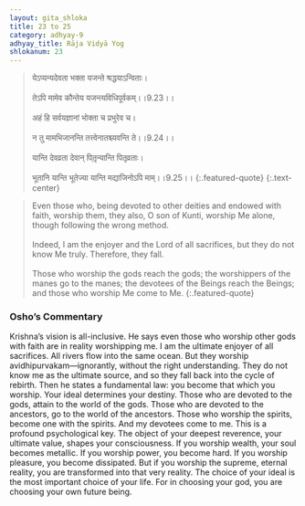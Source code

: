 ```yaml
---
layout: gita_shloka
title: 23 to 25
category: adhyay-9
adhyay_title: Rāja Vidyā Yog
shlokanum: 23
---
```


> येऽप्यन्यदेवता भक्ता यजन्ते श्रद्धयाऽन्विताः।<br><br>तेऽपि मामेव कौन्तेय यजन्त्यविधिपूर्वकम्।।9.23।।<br><br>अहं हि सर्वयज्ञानां भोक्ता च प्रभुरेव च।<br><br>न तु मामभिजानन्ति तत्त्वेनातश्च्यवन्ति ते।।9.24।।<br><br>यान्ति देवव्रता देवान् पितृ़न्यान्ति पितृव्रताः।<br><br>भूतानि यान्ति भूतेज्या यान्ति मद्याजिनोऽपि माम्।।9.25।।
{:.featured-quote} 
{:.text-center}

> Even those who, being devoted to other deities and endowed with faith, worship them, they also, O son of Kunti, worship Me alone, though following the wrong method.<br><br>Indeed, I am the enjoyer and the Lord of all sacrifices, but they do not know Me truly. Therefore, they fall.<br><br>Those who worship the gods reach the gods; the worshippers of the manes go to the manes; the devotees of the Beings reach the Beings; and those who worship Me come to Me.
{:.featured-quote}

### Osho’s Commentary
Krishna’s vision is all-inclusive. He says even those who worship other gods with faith are in reality worshipping me.
I am the ultimate enjoyer of all sacrifices. All rivers flow into the same ocean. But they worship avidhipurvakam—ignorantly, without the right understanding. They do not know me as the ultimate source, and so they fall back into the cycle of rebirth.
Then he states a fundamental law: you become that which you worship. Your ideal determines your destiny.
Those who are devoted to the gods, attain to the world of the gods.
Those who are devoted to the ancestors, go to the world of the ancestors.
Those who worship the spirits, become one with the spirits.
And my devotees come to me.
This is a profound psychological key. The object of your deepest reverence, your ultimate value, shapes your consciousness. If you worship wealth, your soul becomes metallic. If you worship power, you become hard. If you worship pleasure, you become dissipated. But if you worship the supreme, eternal reality, you are transformed into that very reality.
The choice of your ideal is the most important choice of your life. For in choosing your god, you are choosing your own future being.
